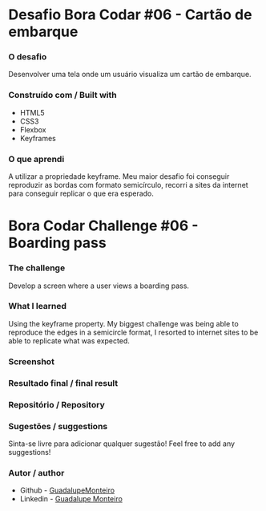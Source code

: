 # Desafio Bora Codar #06 - Cartão de embarque

### O desafio

Desenvolver uma tela onde um usuário visualiza um cartão de embarque.

### Construído com / Built with

- HTML5
- CSS3
- Flexbox
- Keyframes

### O que aprendi

A utilizar a propriedade keyframe. Meu maior desafio foi conseguir reproduzir as bordas com formato semicírculo, recorri a sites da internet para conseguir replicar o que era esperado.

# Bora Codar Challenge #06 - Boarding pass

### The challenge

Develop a screen where a user views a boarding pass.

### What I learned

Using the keyframe property. My biggest challenge was being able to reproduce the edges in a semicircle format, I resorted to internet sites to be able to replicate what was expected.

### Screenshot

### Resultado final / final result

### Repositório / Repository

### Sugestões / suggestions

Sinta-se livre para adicionar qualquer sugestão!
Feel free to add any suggestions!

### Autor / author
- Github - [GuadalupeMonteiro](https://github.com/GuadalupeMonteiro)
- Linkedin - [Guadalupe Monteiro](https://www.linkedin.com/in/guadalupe-monteiro-015314249/)